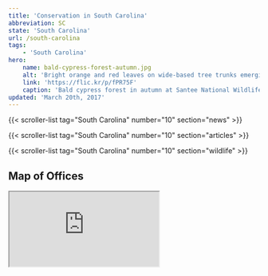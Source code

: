 ```yaml
---
title: 'Conservation in South Carolina'
abbreviation: SC
state: 'South Carolina'
url: /south-carolina
tags:
    - 'South Carolina'
hero:
    name: bald-cypress-forest-autumn.jpg
    alt: 'Bright orange and red leaves on wide-based tree trunks emerging from a swamp.'
    link: 'https://flic.kr/p/fPR75F'
    caption: 'Bald cypress forest in autumn at Santee National Wildlife Refuge. Photo by Marc Epstein, USFWS.'
updated: 'March 20th, 2017'
---
```


{{< scroller-list tag="South Carolina" number="10" section="news" >}}

{{< scroller-list tag="South Carolina" number="10" section="articles" >}}

{{< scroller-list tag="South Carolina" number="10" section="wildlife" >}}

## Map of Offices
<iframe src="https://usfws.github.io/southeast-mega-map/?state=SC&scroll=false" class="state-map"></iframe>
